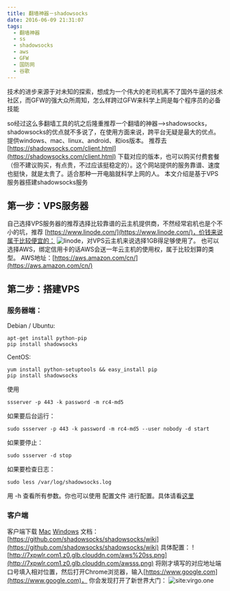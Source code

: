 ```yaml
---
title: 翻墙神器－shadowsocks
date: 2016-06-09 21:31:07
tags:
  - 翻墙神器
  - ss
  - shadowsocks
  - aws
  - GFW
  - 国防网
  - 谷歌
---
```


技术的进步来源于对未知的探索，想成为一个伟大的老司机离不了国外牛逼的技术社区，而GFW的强大众所周知，怎么样跨过GFW来科学上网是每个程序员的必备技能

so经过这么多翻墙工具的坑之后隆重推荐一个翻墙的神器-->shadowsocks，shadowsocks的优点就不多说了，在使用方面来说，跨平台无疑是最大的优点。
提供windows、mac、linux、android、和ios版本。
推荐去[https://shadowsocks.com/client.html](https://shadowsocks.com/client.html)  下载对应的版本，也可以购买付费套餐（但不建议购买，有点贵，不过应该挺稳定的）。这个网站提供的服务靠谱、速度也挺快，就是太贵了。适合那种一开电脑就科学上网的人。
本文介绍是基于VPS服务器搭建shadowsocks服务

## 第一步：VPS服务器

自己选择VPS服务器的推荐选择比较靠谱的云主机提供商，不然经常宕机也是个不小的坑，推荐
[https://www.linode.com/](https://www.linode.com/)，价钱来说属于比较便宜的：
![linode](http://7xpwlr.com1.z0.glb.clouddn.com/linode.png)，对VPS云主机来说选择1GB得足够使用了。
也可以选择AWS，绑定信用卡的话AWS会送一年云主机的使用权，属于比较划算的类型。
AWS地址：[https://aws.amazon.com/cn/](https://aws.amazon.com/cn/)

## 第二步：搭建VPS
### 服务器端：
Debian / Ubuntu:
```
apt-get install python-pip
pip install shadowsocks
```
CentOS:
```
yum install python-setuptools && easy_install pip
pip install shadowsocks
```
使用
```
ssserver -p 443 -k password -m rc4-md5
```
如果要后台运行：
```
sudo ssserver -p 443 -k password -m rc4-md5 --user nobody -d start
```
如果要停止：
```
sudo ssserver -d stop
```
如果要检查日志：
```
sudo less /var/log/shadowsocks.log
```
用 -h 查看所有参数。你也可以使用 配置文件 进行配置。具体请看[这里](https://github.com/shadowsocks/shadowsocks/wiki/Shadowsocks-%E4%BD%BF%E7%94%A8%E8%AF%B4%E6%98%8E)
### 客户端
客户端下载
[Mac](https://github.com/shadowsocks/shadowsocks-iOS/releases)
[Windows](https://github.com/shadowsocks/shadowsocks-windows/releases)
文档：[https://github.com/shadowsocks/shadowsocks/wiki](https://github.com/shadowsocks/shadowsocks/wiki)
具体配置：
![http://7xpwlr.com1.z0.glb.clouddn.com/aws%20ss.png](http://7xpwlr.com1.z0.glb.clouddn.com/awsss.png)
将刚才填写的对应地址端口号填入相对位置，然后打开Chrome浏览器，输入[https://www.google.com](https://www.google.com)，
你会发现打开了新世界大门：
![site:virgo.one](http://7xpwlr.com1.z0.glb.clouddn.com/google.png)

